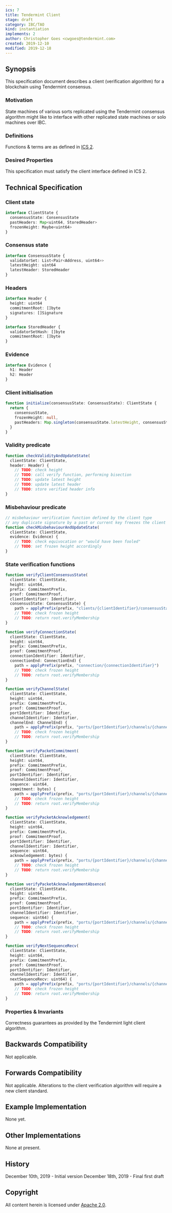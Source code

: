 ```yaml
---
ics: 7
title: Tendermint Client
stage: draft
category: IBC/TAO
kind: instantiation
implements: 2
author: Christopher Goes <cwgoes@tendermint.com>
created: 2019-12-10
modified: 2019-12-18
---
```


## Synopsis

This specification document describes a client (verification algorithm) for a blockchain using Tendermint consensus.

### Motivation

State machines of various sorts replicated using the Tendermint consensus algorithm might like to interface with other replicated state machines or solo machines over IBC.

### Definitions

Functions & terms are as defined in [ICS 2](../ics-002-client-semantics).

### Desired Properties

This specification must satisfy the client interface defined in ICS 2.

## Technical Specification

### Client state

```typescript
interface ClientState {
  consensusState: ConsensusState
  pastHeaders: Map<uint64, StoredHeader>
  frozenHeight: Maybe<uint64>
}
```

### Consensus state

```typescript
interface ConsensusState {
  validatorSet: List<Pair<Address, uint64>>
  latestHeight: uint64
  latestHeader: StoredHeader
}
```

### Headers

```typescript
interface Header {
  height: uint64
  commitmentRoot: []byte
  signatures: []Signature
}
```

```typescript
interface StoredHeader {
  validatorSetHash: []byte
  commitmentRoot: []byte
}
```

### Evidence

```typescript
interface Evidence {
  h1: Header
  h2: Header
}
```

### Client initialisation

```typescript
function initialize(consensusState: ConsensusState): ClientState {
  return {
    consensusState,
    frozenHeight: null,
    pastHeaders: Map.singleton(consensusState.latestHeight, consensusState.latestHeader)
  }
}
```

### Validity predicate

```typescript
function checkValidityAndUpdateState(
  clientState: ClientState,
  header: Header) {
    // TODO: check height
    // TODO: call verify function, performing bisection
    // TODO: update latest height
    // TODO: update latest header
    // TODO: store verified header info
}
```

### Misbehaviour predicate

```typescript
// misbehaviour verification function defined by the client type
// any duplicate signature by a past or current key freezes the client
function checkMisbehaviourAndUpdateState(
  clientState: ClientState,
  evidence: Evidence) {
    // TODO: check equivocation or "would have been fooled"
    // TODO: set frozen height accordingly
}
```

### State verification functions

```typescript
function verifyClientConsensusState(
  clientState: ClientState,
  height: uint64,
  prefix: CommitmentPrefix,
  proof: CommitmentProof,
  clientIdentifier: Identifier,
  consensusState: ConsensusState) {
    path = applyPrefix(prefix, "clients/{clientIdentifier}/consensusState")
    // TODO: check frozen height
    // TODO: return root.verifyMembership
}

function verifyConnectionState(
  clientState: ClientState,
  height: uint64,
  prefix: CommitmentPrefix,
  proof: CommitmentProof,
  connectionIdentifier: Identifier,
  connectionEnd: ConnectionEnd) {
    path = applyPrefix(prefix, "connection/{connectionIdentifier}")
    // TODO: check frozen height
    // TODO: return root.verifyMembership
}

function verifyChannelState(
  clientState: ClientState,
  height: uint64,
  prefix: CommitmentPrefix,
  proof: CommitmentProof,
  portIdentifier: Identifier,
  channelIdentifier: Identifier,
  channelEnd: ChannelEnd) {
    path = applyPrefix(prefix, "ports/{portIdentifier}/channels/{channelIdentifier}")
    // TODO: check frozen height
    // TODO: return root.verifyMembership
}

function verifyPacketCommitment(
  clientState: ClientState,
  height: uint64,
  prefix: CommitmentPrefix,
  proof: CommitmentProof,
  portIdentifier: Identifier,
  channelIdentifier: Identifier,
  sequence: uint64,
  commitment: bytes) {
    path = applyPrefix(prefix, "ports/{portIdentifier}/channels/{channelIdentifier}/packets/{sequence}")
    // TODO: check frozen height
    // TODO: return root.verifyMembership
}

function verifyPacketAcknowledgement(
  clientState: ClientState,
  height: uint64,
  prefix: CommitmentPrefix,
  proof: CommitmentProof,
  portIdentifier: Identifier,
  channelIdentifier: Identifier,
  sequence: uint64,
  acknowledgement: bytes) {
    path = applyPrefix(prefix, "ports/{portIdentifier}/channels/{channelIdentifier}/acknowledgements/{sequence}")
    // TODO: check frozen height
    // TODO: return root.verifyMembership
}

function verifyPacketAcknowledgementAbsence(
  clientState: ClientState,
  height: uint64,
  prefix: CommitmentPrefix,
  proof: CommitmentProof,
  portIdentifier: Identifier,
  channelIdentifier: Identifier,
  sequence: uint64) {
    path = applyPrefix(prefix, "ports/{portIdentifier}/channels/{channelIdentifier}/acknowledgements/{sequence}")
    // TODO: check frozen height
    // TODO: return root.verifyMembership
}

function verifyNextSequenceRecv(
  clientState: ClientState,
  height: uint64,
  prefix: CommitmentPrefix,
  proof: CommitmentProof,
  portIdentifier: Identifier,
  channelIdentifier: Identifier,
  nextSequenceRecv: uint64) {
    path = applyPrefix(prefix, "ports/{portIdentifier}/channels/{channelIdentifier}/nextSequenceRecv")
    // TODO: check frozen height
    // TODO: return root.verifyMembership
}
```

### Properties & Invariants

Correctness guarantees as provided by the Tendermint light client algorithm.

## Backwards Compatibility

Not applicable.

## Forwards Compatibility

Not applicable. Alterations to the client verification algorithm will require a new client standard.

## Example Implementation

None yet.

## Other Implementations

None at present.

## History

December 10th, 2019 - Initial version
December 18th, 2019 - Final first draft

## Copyright

All content herein is licensed under [Apache 2.0](https://www.apache.org/licenses/LICENSE-2.0).
